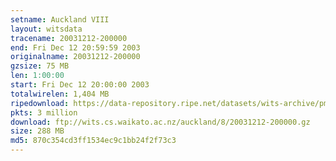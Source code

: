 ```yaml
---
setname: Auckland VIII
layout: witsdata
tracename: 20031212-200000
end: Fri Dec 12 20:59:59 2003
originalname: 20031212-200000
gzsize: 75 MB
len: 1:00:00
start: Fri Dec 12 20:00:00 2003
totalwirelen: 1,404 MB
ripedownload: https://data-repository.ripe.net/datasets/wits-archive/pma/long/auck/8//20031212-200000.gz
pkts: 3 million
download: ftp://wits.cs.waikato.ac.nz/auckland/8/20031212-200000.gz
size: 288 MB
md5: 870c354cd3ff1534ec9c1bb24f2f73c3
---
```

